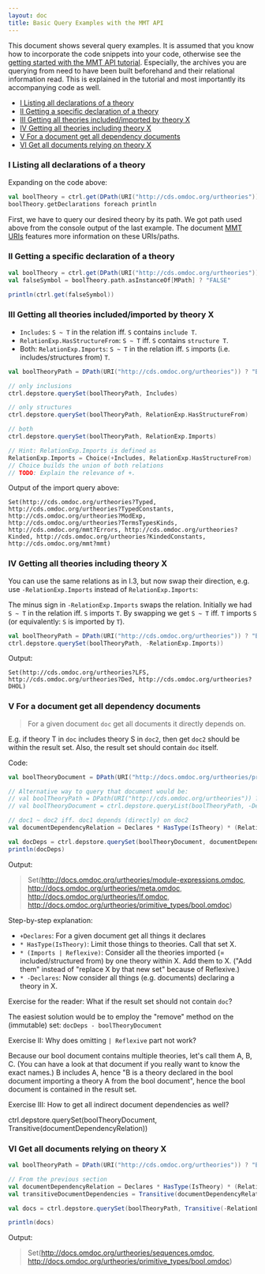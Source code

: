 ```yaml
---
layout: doc
title: Basic Query Examples with the MMT API
---
```


This document shows several query examples. It is assumed that you know how to incorporate the code snippets into your code, otherwise see the [getting started with the MMT API tutorial](../tutorials/applications/getting-started.md). Especially, the archives you are querying from need to have been built beforehand and their relational information read. This is explained in the tutorial and most importantly its accompanying code as well.

<!-- TOC -->

- [I Listing all declarations of a theory](#i-listing-all-declarations-of-a-theory)
- [II Getting a specific declaration of a theory](#ii-getting-a-specific-declaration-of-a-theory)
- [III Getting all theories included/imported by theory X](#iii-getting-all-theories-includedimported-by-theory-x)
- [IV Getting all theories including theory X](#iv-getting-all-theories-including-theory-x)
- [V For a document get all dependency documents](#v-for-a-document-get-all-dependency-documents)
- [VI Get all documents relying on theory X](#vi-get-all-documents-relying-on-theory-x)

<!-- /TOC -->

### I Listing all declarations of a theory

Expanding on the code above:
```scala
val boolTheory = ctrl.get(DPath(URI("http://cds.omdoc.org/urtheories")) ? "Bool")
boolTheory.getDeclarations foreach println
```

First, we have to query our desired theory by its path. We got path used above from the console output of the last example.
The document [MMT URIs](../language/uris.html) features more information on these URIs/paths.

### II Getting a specific declaration of a theory

```scala
val boolTheory = ctrl.get(DPath(URI("http://cds.omdoc.org/urtheories")) ? "Bool")
val falseSymbol = boolTheory.path.asInstanceOf[MPath] ? "FALSE"

println(ctrl.get(falseSymbol))
```

### III Getting all theories included/imported by theory X

- `Includes`: `S ~ T` in the relation iff. `S` contains `include T`.
- `RelationExp.HasStructureFrom`: `S ~ T` iff. `S` contains `structure T`.
- Both: `RelationExp.Imports`: `S ~ T` in the relation iff. `S` imports (i.e. includes/structures from) `T`.


```scala
val boolTheoryPath = DPath(URI("http://cds.omdoc.org/urtheories")) ? "Bool"

// only inclusions
ctrl.depstore.querySet(boolTheoryPath, Includes)

// only structures
ctrl.depstore.querySet(boolTheoryPath, RelationExp.HasStructureFrom)

// both
ctrl.depstore.querySet(boolTheoryPath, RelationExp.Imports)

// Hint: RelationExp.Imports is defined as
RelationExp.Imports = Choice(+Includes, RelationExp.HasStructureFrom)
// Choice builds the union of both relations
// TODO: Explain the relevance of +.
```

Output of the import query above:
```
Set(http://cds.omdoc.org/urtheories?Typed, http://cds.omdoc.org/urtheories?TypedConstants, http://cds.omdoc.org/urtheories?ModExp, http://cds.omdoc.org/urtheories?TermsTypesKinds, http://cds.omdoc.org/mmt?Errors, http://cds.omdoc.org/urtheories?Kinded, http://cds.omdoc.org/urtheories?KindedConstants, http://cds.omdoc.org/mmt?mmt)
```

### IV Getting all theories including theory X

You can use the same relations as in I.3, but now swap their direction, e.g. use `-RelationExp.Imports` instead of `RelationExp.Imports`:

The minus sign in `-RelationExp.Imports` swaps the relation. Initially we had `S ~ T` in the relation iff. `S` imports `T`. By swapping we get `S ~ T` iff. `T` imports `S` (or equivalently: `S` is imported by `T`).

```scala
val boolTheoryPath = DPath(URI("http://cds.omdoc.org/urtheories")) ? "Bool"
ctrl.depstore.querySet(boolTheoryPath, -RelationExp.Imports))
```

Output:
```
Set(http://cds.omdoc.org/urtheories?LFS, http://cds.omdoc.org/urtheories?Ded, http://cds.omdoc.org/urtheories?DHOL)
```

### V For a document get all dependency documents

> For a given document `doc` get all documents it directly depends on.

E.g. if theory T in `doc` includes theory S in `doc2`, then get `doc2` should be within the result set. Also, the result set should contain `doc` itself.

Code:

```scala
val boolTheoryDocument = DPath(URI("http://docs.omdoc.org/urtheories/primitive_types/bool.omdoc"))

// Alternative way to query that document would be:
// val boolTheoryPath = DPath(URI("http://cds.omdoc.org/urtheories")) ? "Bool"
// val boolTheoryDocument = ctrl.depstore.queryList(boolTheoryPath, -Declares).head

// doc1 ~ doc2 iff. doc1 depends (directly) on doc2
val documentDependencyRelation = Declares * HasType(IsTheory) * (RelationExp.Imports | Reflexive) * -Declares

val docDeps = ctrl.depstore.querySet(boolTheoryDocument, documentDependencyRelation)
println(docDeps)
```

Output:

> Set(http://docs.omdoc.org/urtheories/module-expressions.omdoc, http://docs.omdoc.org/urtheories/meta.omdoc, http://docs.omdoc.org/urtheories/lf.omdoc, http://docs.omdoc.org/urtheories/primitive_types/bool.omdoc)

Step-by-step explanation:

- `+Declares`: For a given document get all things it declares
- `* HasType(IsTheory)`: Limit those things to theories. Call that set X.
- `* (Imports | Reflexive)`: Consider all the theories imported (= included/structured from) by one theory within X. Add them to X. ("Add them" instead of "replace X by that new set" because of Reflexive.)
- `* -Declares`: Now consider all things (e.g. documents) declaring a theory in X.

Exercise for the reader: What if the result set should not contain `doc`?

<span class="detail">The easiest solution would be to employ the "remove" method on the (immutable) set: `docDeps - boolTheoryDocument`</span>

Exercise II: Why does omitting `| Reflexive` part not work?

<span class="detail">Because our bool document contains multiple theories, let's call them A, B, C.
(You can have a look at that document if you really want to know the exact names.)
B includes A, hence "B is a theory declared in the bool document importing a theory A from the bool document", hence the bool document is contained in the result set.</span>

Exercise III: How to get all indirect document dependencies as well?

<span class="detail">ctrl.depstore.querySet(boolTheoryDocument, Transitive(documentDependencyRelation))</span>

### VI Get all documents relying on theory X

```scala
val boolTheoryPath = DPath(URI("http://cds.omdoc.org/urtheories")) ? "Bool"

// From the previous section
val documentDependencyRelation = Declares * HasType(IsTheory) * (RelationExp.Imports | Reflexive) * -Declares
val transitiveDocumentDependencies = Transitive(documentDependencyRelation)

val docs = ctrl.depstore.querySet(boolTheoryPath, Transitive(-RelationExp.Imports) * -Declares * -transitiveDocumentDependencies)

println(docs)
```

Output:

> Set(http://docs.omdoc.org/urtheories/sequences.omdoc, http://docs.omdoc.org/urtheories/primitive_types/bool.omdoc)
